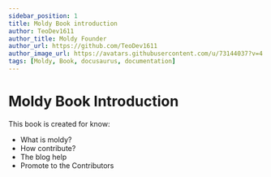 ```yaml
---
sidebar_position: 1
title: Moldy Book introduction
author: TeoDev1611
author_title: Moldy Founder
author_url: https://github.com/TeoDev1611
author_image_url: https://avatars.githubusercontent.com/u/73144037?v=4
tags: [Moldy, Book, docusaurus, documentation]
---
```



# Moldy Book Introduction

This book is created for know:

- What is moldy?
- How contribute?
- The blog help
- Promote to the Contributors
